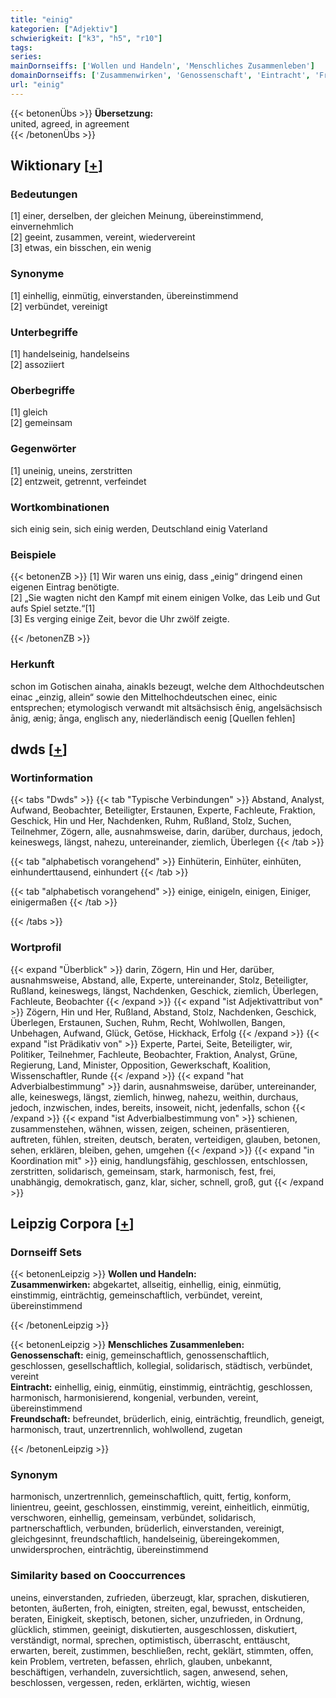 ```yaml
---
title: "einig"
kategorien: ["Adjektiv"]
schwierigkeit: ["k3", "h5", "r10"]
tags:
series:
mainDornseiffs: ['Wollen und Handeln', 'Menschliches Zusammenleben']
domainDornseiffs: ['Zusammenwirken', 'Genossenschaft', 'Eintracht', 'Freundschaft']
url: "einig"
---
```


{{< betonenÜbs >}}
**Übersetzung:**  
united, agreed, in agreement  
{{< /betonenÜbs >}}

## Wiktionary [[+](https://de.wiktionary.org/wiki/einig)]

### Bedeutungen
[1] einer, derselben, der gleichen Meinung, übereinstimmend, einvernehmlich  
[2] geeint, zusammen, vereint, wiedervereint  
[3] etwas, ein bisschen, ein wenig  

### Synonyme
[1] einhellig, einmütig, einverstanden, übereinstimmend  
[2] verbündet, vereinigt  

### Unterbegriffe
[1] handelseinig, handelseins  
[2] assoziiert  

### Oberbegriffe
[1] gleich  
[2] gemeinsam  

### Gegenwörter
[1] uneinig, uneins, zerstritten  
[2] entzweit, getrennt, verfeindet  

### Wortkombinationen
sich einig sein, sich einig werden, Deutschland einig Vaterland  

### Beispiele
{{< betonenZB >}}
[1] Wir waren uns einig, dass „einig“ dringend einen eigenen Eintrag benötigte.  
[2] „Sie wagten nicht den Kampf mit einem einigen Volke, das Leib und Gut aufs Spiel setzte.“[1]  
[3] Es verging einige Zeit, bevor die Uhr zwölf zeigte.  

{{< /betonenZB >}}
### Herkunft
schon im Gotischen ainaha, ainakls bezeugt, welche dem Althochdeutschen einac „einzig, allein“ sowie den Mittelhochdeutschen einec, einic entsprechen; etymologisch verwandt mit altsächsisch ēnig, angelsächsisch ānig, ænig; ānga, englisch any, niederländisch eenig [Quellen fehlen]  



## dwds [[+](https://www.dwds.de/wb/einig)]

### Wortinformation
{{< tabs "Dwds" >}}
{{< tab "Typische Verbindungen" >}}
Abstand, Analyst, Aufwand, Beobachter, Beteiligter, Erstaunen, Experte, Fachleute, Fraktion, Geschick, Hin und Her, Nachdenken, Ruhm, Rußland, Stolz, Suchen, Teilnehmer, Zögern, alle, ausnahmsweise, darin, darüber, durchaus, jedoch, keineswegs, längst, nahezu, untereinander, ziemlich, Überlegen
{{< /tab >}}

{{< tab "alphabetisch vorangehend" >}}
Einhüterin, Einhüter, einhüten, einhunderttausend, einhundert
{{< /tab >}}

{{< tab "alphabetisch vorangehend" >}}
einige, einigeln, einigen, Einiger, einigermaßen
{{< /tab >}}

{{< /tabs >}}

### Wortprofil
{{< expand "Überblick" >}} darin, Zögern, Hin und Her, darüber, ausnahmsweise, Abstand, alle, Experte, untereinander, Stolz, Beteiligter, Rußland, keineswegs, längst, Nachdenken, Geschick, ziemlich, Überlegen, Fachleute, Beobachter {{< /expand >}}
{{< expand "ist Adjektivattribut von" >}} Zögern, Hin und Her, Rußland, Abstand, Stolz, Nachdenken, Geschick, Überlegen, Erstaunen, Suchen, Ruhm, Recht, Wohlwollen, Bangen, Unbehagen, Aufwand, Glück, Getöse, Hickhack, Erfolg {{< /expand >}}
{{< expand "ist Prädikativ von" >}} Experte, Partei, Seite, Beteiligter, wir, Politiker, Teilnehmer, Fachleute, Beobachter, Fraktion, Analyst, Grüne, Regierung, Land, Minister, Opposition, Gewerkschaft, Koalition, Wissenschaftler, Runde {{< /expand >}}
{{< expand "hat Adverbialbestimmung" >}} darin, ausnahmsweise, darüber, untereinander, alle, keineswegs, längst, ziemlich, hinweg, nahezu, weithin, durchaus, jedoch, inzwischen, indes, bereits, insoweit, nicht, jedenfalls, schon {{< /expand >}}
{{< expand "ist Adverbialbestimmung von" >}} schienen, zusammenstehen, wähnen, wissen, zeigen, scheinen, präsentieren, auftreten, fühlen, streiten, deutsch, beraten, verteidigen, glauben, betonen, sehen, erklären, bleiben, gehen, umgehen {{< /expand >}}
{{< expand "in Koordination mit" >}} einig, handlungsfähig, geschlossen, entschlossen, zerstritten, solidarisch, gemeinsam, stark, harmonisch, fest, frei, unabhängig, demokratisch, ganz, klar, sicher, schnell, groß, gut {{< /expand >}}

## Leipzig Corpora [[+](https://corpora.uni-leipzig.de/en/res?word=einig&corpusId=deu_newscrawl-public_2018)]

### Dornseiff Sets
{{< betonenLeipzig >}}
**Wollen und Handeln:**  
**Zusammenwirken:** abgekartet, allseitig, einhellig, einig, einmütig, einstimmig, einträchtig, gemeinschaftlich, verbündet, vereint, übereinstimmend  

{{< /betonenLeipzig >}}


{{< betonenLeipzig >}}
**Menschliches Zusammenleben:**  
**Genossenschaft:** einig, gemeinschaftlich, genossenschaftlich, geschlossen, gesellschaftlich, kollegial, solidarisch, städtisch, verbündet, vereint  
**Eintracht:** einhellig, einig, einmütig, einstimmig, einträchtig, geschlossen, harmonisch, harmonisierend, kongenial, verbunden, vereint, übereinstimmend  
**Freundschaft:** befreundet, brüderlich, einig, einträchtig, freundlich, geneigt, harmonisch, traut, unzertrennlich, wohlwollend, zugetan  

{{< /betonenLeipzig >}}

### Synonym
harmonisch, unzertrennlich, gemeinschaftlich, quitt, fertig, konform, linientreu, geeint, geschlossen, einstimmig, vereint, einheitlich, einmütig, verschworen, einhellig, gemeinsam, verbündet, solidarisch, partnerschaftlich, verbunden, brüderlich, einverstanden, vereinigt, gleichgesinnt, freundschaftlich, handelseinig, übereingekommen, unwidersprochen, einträchtig, übereinstimmend


### Similarity based on Cooccurrences
uneins, einverstanden, zufrieden, überzeugt, klar, sprachen, diskutieren, betonten, äußerten, froh, einigten, streiten, egal, bewusst, entscheiden, beraten, Einigkeit, skeptisch, betonen, sicher, unzufrieden, in Ordnung, glücklich, stimmen, geeinigt, diskutierten, ausgeschlossen, diskutiert, verständigt, normal, sprechen, optimistisch, überrascht, enttäuscht, erwarten, bereit, zustimmen, beschließen, recht, geklärt, stimmten, offen, kein Problem, vertreten, befassen, ehrlich, glauben, unbekannt, beschäftigen, verhandeln, zuversichtlich, sagen, anwesend, sehen, beschlossen, vergessen, reden, erklärten, wichtig, wiesen


